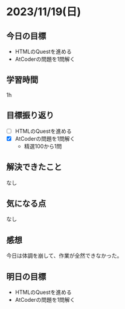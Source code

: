 # 2023/11/19(日)

## 今日の目標
* HTMLのQuestを進める
* AtCoderの問題を1問解く

## 学習時間
1h

## 目標振り返り
* [ ] HTMLのQuestを進める
* [x] AtCoderの問題を1問解く
  * 精選100から1問

## 解決できたこと
なし

## 気になる点
なし

## 感想
今日は体調を崩して、作業が全然できなかった。

## 明日の目標
* HTMLのQuestを進める
* AtCoderの問題を1問解く